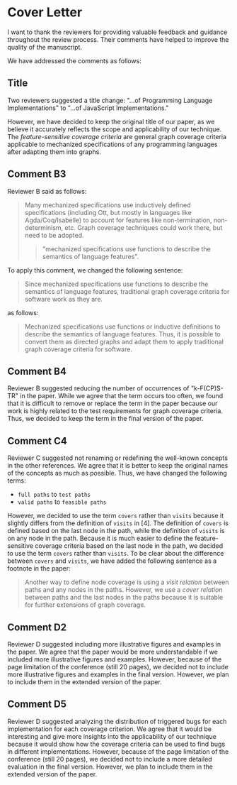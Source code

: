 # Cover Letter

I want to thank the reviewers for providing valuable feedback and guidance
throughout the review process. Their comments have helped to improve the quality
of the manuscript.

We have addressed the comments as follows:

## Title

Two reviewers suggested a title change: "...of Programming Language
Implementations" to "...of JavaScript Implementations."

However, we have decided to keep the original title of our paper, as we believe
it accurately reflects the scope and applicability of our technique. The
_feature-sensitive coverage criteria_ are general graph coverage criteria
applicable to mechanized specifications of any programming languages after
adapting them into graphs.

## Comment B3

Reviewer B said as follows:

> Many mechanized specifications use inductively defined specifications
> (including Ott, but mostly in languages like Agda/Coq/Isabelle) to account for
> features like non-termination, non-determinism, etc. Graph coverage techniques
> could work there, but need to be adopted.
>
> > "mechanized specifications use functions to describe the semantics of
> > language features".

To apply this comment, we changed the following sentence:

> Since mechanized specifications use functions to describe the semantics of
> language features, traditional graph coverage criteria for software work as
> they are.

as follows:

> Mechanized specifications use functions or inductive definitions to describe
> the semantics of language features. Thus, it is possible to convert them as
> directed graphs and adapt them to apply traditional graph coverage criteria
> for software.


## Comment B4

Reviewer B suggested reducing the number of occurrences of "k-F(CP)S-TR" in the
paper. While we agree that the term occurs too often, we found that it is
difficult to remove or replace the term in the paper because our work is highly
related to the test requirements for graph coverage criteria. Thus, we decided
to keep the term in the final version of the paper.


## Comment C4

Reviewer C suggested not renaming or redefining the well-known concepts in the
other references. We agree that it is better to keep the original names of the
concepts as much as possible. Thus, we have changed the following terms:

- `full paths` to `test paths`
- `valid paths` to `feasible paths`

However, we decided to use the term `covers` rather than `visits` because it
slightly differs from the definition of `visits` in [4]. The definition of
`covers` is defined based on the last node in the path, while the definition of
`visits` is on any node in the path. Because it is much easier to define the
feature-sensitive coverage criteria based on the last node in the path, we
decided to use the term `covers` rather than `visits`. To be clear about the
difference between `covers` and `visits`, we have added the following sentence
as a footnote in the paper:

> Another way to define node coverage is using a _visit relation_ between paths
> and any nodes in the paths. However, we use a _cover relation_ between paths
> and the last nodes in the paths because it is suitable for further extensions
> of graph coverage.

## Comment D2

Reviewer D suggested including more illustrative figures and examples in the
paper. We agree that the paper would be more understandable if we included more
illustrative figures and examples. However, because of the page limitation of
the conference (still 20 pages), we decided not to include more illustrative
figures and examples in the final version. However, we plan to include them in
the extended version of the paper.

## Comment D5

Reviewer D suggested analyzing the distribution of triggered bugs for each
implementation for each coverage criterion. We agree that it would be
interesting and give more insights into the applicability of our technique
because it would show how the coverage criteria can be used to find bugs in
different implementations. However, because of the page limitation of the
conference (still 20 pages), we decided not to include a more detailed
evaluation in the final version. However, we plan to include them in the
extended version of the paper.
